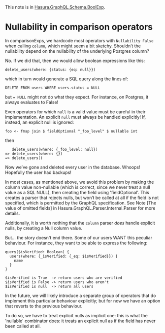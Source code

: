 This note is in [Hasura.GraphQL.Schema.BoolExp](https://github.com/hasura/graphql-engine/blob/master/server/src-lib/Hasura/GraphQL/Schema/BoolExp.hs#L106).

# Nullability in comparison operators


In comparisonExps, we hardcode most operators with `Nullability False` when
calling `column`, which might seem a bit sketchy. Shouldn’t the nullability
depend on the nullability of the underlying Postgres column?

No. If we did that, then we would allow boolean expressions like this:

    delete_users(where: {status: {eq: null}})

which in turn would generate a SQL query along the lines of:

    DELETE FROM users WHERE users.status = NULL

but `= NULL` might not do what they expect. For instance, on Postgres, it always
evaluates to False!

Even operators for which `null` is a valid value must be careful in their
implementation. An explicit `null` must always be handled explicitly! If,
instead, an explicit null is ignored:

    foo <- fmap join $ fieldOptional "_foo_level" $ nullable int

then

       delete_users(where: {_foo_level: null})
    => delete_users(where: {})
    => delete_users()

Now we’ve gone and deleted every user in the database. Whoops! Hopefully the
user had backups!

In most cases, as mentioned above, we avoid this problem by making the column
value non-nullable (which is correct, since we never treat a null value as a SQL
NULL), then creating the field using 'fieldOptional'. This creates a parser that
rejects nulls, but won’t be called at all if the field is not specified, which
is permitted by the GraphQL specification. See Note [The value of omitted
fields] in Hasura.GraphQL.Parser.Internal.Parser for more details.

Additionally, it is worth nothing that the `column` parser *does* handle
explicit nulls, by creating a Null column value.

But... the story doesn't end there. Some of our users WANT this peculiar
behaviour. For instance, they want to be able to express the following:

    query($isVerified: Boolean) {
      users(where: {_isVerified: {_eq: $isVerified}}) {
        name
      }
    }

    $isVerified is True  -> return users who are verified
    $isVerified is False -> return users who aren't
    $isVerified is null  -> return all users

In the future, we will likely introduce a separate group of operators that do
implement this particular behaviour explicitly; but for now we have an option that
reverts to the previous behaviour.

To do so, we have to treat explicit nulls as implicit one: this is what the
'nullable' combinator does: it treats an explicit null as if the field has never
been called at all.

